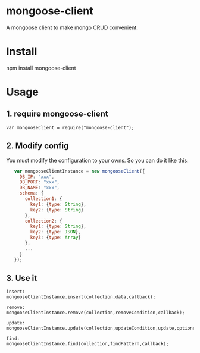 # mongoose-client
 A mongoose client to make mongo CRUD convenient.
 
 # Install 
 npm install mongoose-client
 
 # Usage 
 
 ## 1. require mongoose-client
 ```
 var mongooseClient = require("mongoose-client");
 ```
 ## 2. Modify config
 You must modify the configuration to your owns.
 So you can do it like this:
 ```js
    var mongooseClientInstance = new mongooseClient({
      DB_IP: "xxx",
      DB_PORT: "xxx",
      DB_NAME: "xxx",
      schema: {
        collection1: {
          key1: {type: String},
          key2: {type: String}
        },
        collection2: {
          key1: {type: String},
          key2: {type: JSON},
          key3: {type: Array}
        },
        ... 
      }
    });
 ```
 
 ## 3. Use it
 ```
 insert:
 mongooseClientInstance.insert(collection,data,callback);
 
 remove:
 mongooseClientInstance.remove(collection,removeCondition,callback);
 
 update:
 mongooseClientInstance.update(collection,updateCondition,update,options,callback);
 
 find:
 mongooseClientInstance.find(collection,findPattern,callback);
 ```
